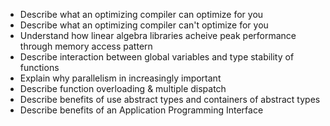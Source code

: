 - Describe what an optimizing compiler can optimize for you
- Describe what an optimizing compiler can't optimize for you
- Understand how linear algebra libraries acheive peak performance through memory access pattern
- Describe interaction between global variables and type stability of functions
- Explain why parallelism in increasingly important
- Describe function overloading & multiple dispatch
- Describe benefits of use abstract types and containers of abstract types
- Describe benefits of an Application Programming Interface

